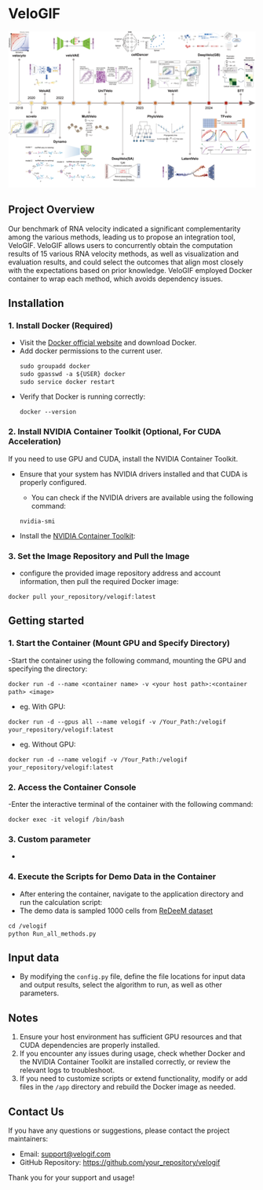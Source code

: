 # VeloGIF
![image](https://github.com/liyarubio/VeloGIF/blob/main/Figure/Fig1A.png)

## Project Overview
Our benchmark of RNA velocity indicated a significant complementarity among the various methods, leading us to propose an integration tool, VeloGIF. VeloGIF allows users to concurrently obtain the computation results of 15 various RNA velocity methods, as well as visualization and evaluation results, and could select the outcomes that align most closely with the expectations based on prior knowledge. VeloGIF employed Docker container to wrap each method, which avoids dependency issues.

## Installation

### 1. Install Docker (Required)

- Visit the [Docker official website](https://www.docker.com) and download Docker.
- Add docker permissions to the current user.
   ```
   sudo groupadd docker 
   sudo gpasswd -a ${USER} docker
   sudo service docker restart
   ```
- Verify that Docker is running correctly:
   ```
   docker --version
   ```
   
### 2. Install NVIDIA Container Toolkit (Optional, For CUDA Acceleration)

If you need to use GPU and CUDA, install the NVIDIA Container Toolkit.

- Ensure that your system has NVIDIA drivers installed and that CUDA is properly configured.

   - You can check if the NVIDIA drivers are available using the following command:

   ```
   nvidia-smi
   ```
   
- Install the [NVIDIA Container Toolkit](https://docs.nvidia.com/datacenter/cloud-native/container-toolkit/latest/install-guide.html):

### 3. Set the Image Repository and Pull the Image

- configure the provided image repository address and account information, then pull the required Docker image:
```
docker pull your_repository/velogif:latest
```

## Getting started
### 1. Start the Container (Mount GPU and Specify Directory)

-Start the container using the following command, mounting the GPU and specifying the directory:

```
docker run -d --name <container name> -v <your host path>:<container path> <image>
```
- eg. With GPU:
```
docker run -d --gpus all --name velogif -v /Your_Path:/velogif your_repository/velogif:latest
```

- eg. Without GPU:
```
docker run -d --name velogif -v /Your_Path:/velogif your_repository/velogif:latest
```

### 2. Access the Container Console

-Enter the interactive terminal of the container with the following command:

```
docker exec -it velogif /bin/bash
```
### 3. Custom parameter
-


### 4. Execute the Scripts for Demo Data in the Container

- After entering the container, navigate to the application directory and run the calculation script:
- The demo data is sampled 1000 cells from [ReDeeM dataset](https://doi.org/10.1038/s41586-024-07066-z)

```
cd /velogif
python Run_all_methods.py
```

## Input data
- By modifying the ```config.py``` file, define the file locations for input data and output results, select the algorithm to run, as well as other parameters.


## Notes

1. Ensure your host environment has sufficient GPU resources and that CUDA dependencies are properly installed.
2. If you encounter any issues during usage, check whether Docker and the NVIDIA Container Toolkit are installed correctly, or review the relevant logs to troubleshoot.
3. If you need to customize scripts or extend functionality, modify or add files in the `/app` directory and rebuild the Docker image as needed.

## Contact Us

If you have any questions or suggestions, please contact the project maintainers:

- Email: [support@velogif.com](mailto:support@velogif.com)
- GitHub Repository: https://github.com/your_repository/velogif

Thank you for your support and usage!
